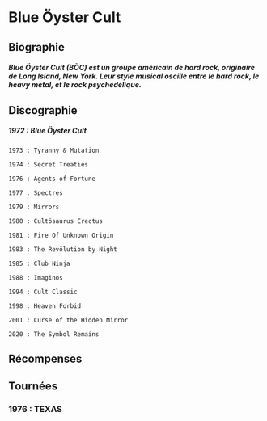 # Blue Öyster Cult

## Biographie 

##### Blue Öyster Cult (BÖC) est un groupe américain de hard rock, originaire de Long Island, New York. Leur style musical oscille entre le hard rock, le heavy metal, et le rock psychédélique. 

## Discographie 
#####     1972 : Blue Öyster Cult
    1973 : Tyranny & Mutation
    
    1974 : Secret Treaties

    1976 : Agents of Fortune

    1977 : Spectres

    1979 : Mirrors

    1980 : Cultösaurus Erectus

    1981 : Fire Of Unknown Origin

    1983 : The Revölution by Night

    1985 : Club Ninja

    1988 : Imaginos

    1994 : Cult Classic

    1998 : Heaven Forbid

    2001 : Curse of the Hidden Mirror
    
    2020 : The Symbol Remains

## Récompenses 

## Tournées 
### 1976 : TEXAS 